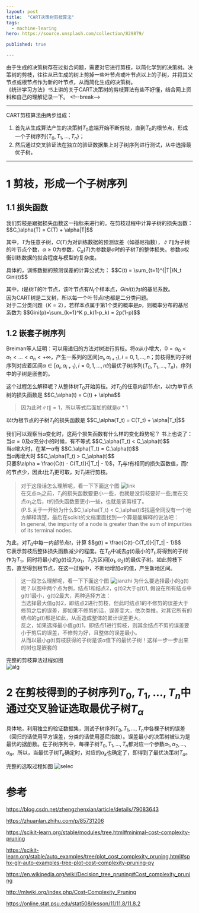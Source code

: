 ```yaml
---
layout: post
title:  "CART决策树剪枝算法"
tags:
  - machine-learing
hero: https://source.unsplash.com/collection/829879/

published: true

---
```


由于生成的决策树存在过拟合问题，需要对它进行剪枝，以简化学到的决策树。决策树的剪枝，往往从已生成的树上剪掉一些叶节点或叶节点以上的子树，并将其父节点或根节点作为新的叶节点，从而简化生成的决策树。   
《统计学习方法》书上讲的关于CART决策树的剪枝算法有些不好懂，结合网上资料和自己的理解记录一下。
<!–-break-–> 


***************

CART剪枝算法由两步组成：
1. 首先从生成算法产生的决策树$T_0$底端开始不断剪枝，直到$T_0$的根节点，形成一个子树序列$\{T_0,T_1,...,T_n\}$；
2. 然后通过交叉验证法在独立的验证数据集上对子树序列进行测试，从中选择最优子树。

*******************

# 1 剪枝，形成一个子树序列

## 1.1 损失函数
我们剪枝是跟据损失函数这一指标来进行的。在剪枝过程中计算子树的损失函数：
\$\$C_\alpha(T) = C(T) + \alpha|T|\$\$

其中，$T$为任意子树，$C(T)$为对训练数据的预测误差（如基尼指数），$\|T\|$为子树的叶节点个数，$\alpha\geqslant0$为参数，$C_\alpha(T)$为参数是$\alpha$时的子树$T$的整体损失。参数$\alpha$权衡训练数据的拟合程度与模型的复杂度。

具体的，训练数据的预测误差的计算公式为：
\$\$C(t) = \sum_{t=1}^{|T|}N_t Gini(t)\$\$

其中，$t$是树$T$的叶节点，该叶节点有$N_t$个样本点，$Gini(t)$为$t$的基尼系数。   
因为CART树是二叉树，所以每一个叶节点$t$也都是二分类问题。   
对于二分类问题（$K=2$），若样本点属于第1个类的概率是$p$，则概率分布的基尼系数为
\$\$Gini(p)=\sum_{k=1}^K p_k(1-p_k) = 2p(1-p)\$\$


## 1.2 嵌套子树序列
Breiman等人证明：可以用递归的方法对树进行剪枝。将$\alpha$从小增大，$0 = \alpha_0 < \alpha_1 < ... < \alpha_n < +\infty$，产生一系列的区间$[\alpha_i,\alpha_{i+1}),i = 0,1,...,n$；剪枝得到的子树序列对应着区间$\alpha\in[\alpha_i,\alpha_{i+1}),i = 0,1,...,n$的最优子树序列$\{T_0,T_1,...,T_n\}$，序列中的子树是嵌套的。

这个过程怎么解释呢？从整体树$T_0$开始剪枝。对$T_0$的任意内部节点t，以t为单节点树的损失函数是
\$\$C_\alpha(t) = C(t) + \alpha\$\$
> 因为此时$\|t\|=1$，所以等式后面加的就是$\alpha*1$

以$t$为根节点的子树$T_t$的损失函数是
\$\$C_\alpha(T_t) = C(T_t) + \alpha|T_t|\$\$

我们可以观察当$\alpha$变化时，这两个损失函数有什么样的变化趋势呢？
书上也说了：
当$\alpha = 0$及$\alpha$充分小的时候，有不等式
\$\$C_\alpha(T_t) < C_\alpha(t)\$\$    
当$\alpha$增大时，在某一$\alpha$有
\$\$C_\alpha(T_t) = C_\alpha(t)\$\$   
当$\alpha$再增大时
\$\$C_\alpha(T_t) > C_\alpha(t)\$\$  
只要$\alpha = \frac{C(t) - C(T_t)}{|T_t| - 1}$，$T_t$与$t$有相同的损失函数值，而$t$的节点少，因此$t$比$T_t$更可取，对$T_t$进行剪枝。

> 对于这段话怎么理解呢，看一下下面这个图
> ![link](../resources/weakest_link.gif)   
> 在交点$\alpha_1$之前，$T_t$的损失函数要更小一些，也就是没剪枝要好一些;而在交点$\alpha_1$之后，$t$的损失函数要更小一些，也就是该剪枝了。   
> (P.S.关于一开始为什么\$C_\alpha(T_t) < C_\alpha(t)\$找遍全网没有一个地方解释清楚，最后在scikit的文档里面找到一个算是能解释的说法吧：   
> In general, the impurity of a node is greater than the sum of impurities of its terminal nodes.

为此，对$T_0$中每一内部节点$t$，计算
\$\$g(t) = \frac{C(t)-C(T_t)}{|T_t| - 1}\$\$   
它表示剪枝后整体损失函数减少的程度。在$T_0$中减去$g(t)$最小的$T_t$,将得到的子树作为$T_1$，同时将最小的$g(t)$设为$\alpha_1$，$T_1$为区间$[\alpha_1,\alpha_2)$的最优子树。如此剪枝下去，直至得到根节点，在这一过程中，不断地增加$\alpha$的值，产生新地区间。

> 这一段怎么理解呢，看一下下面这个图
> ![jianzhi](../resources/jianzhi.png)
> 为什么要选择最小的g(t)呢？以图中两个点为例，结点1和结点2，g(t)2大于g(t)1, 假设在所有结点中g(t)1最小，g(t)2最大，两种选择方法：   
> 当选择最大值g(t)2，即结点2进行剪枝，但此时结点1的不修剪的误差大于修剪之后的误差，即如果不修剪的话，误差变大，依次类推，对其它所有的结点的g(t)都是如此，从而造成整体的累计误差更大。   
> 反之，如果选择最小值g(t)1，即结点1进行剪枝，则其余结点不剪的误差要小于剪后的误差，不修剪为好，且整体的误差最小。   
> 从而以最小g(t)剪枝获得的子树是该$\alpha$值下的最优子树！这样一步一步出来的树也是嵌套的

完整的剪枝算法过程如图   
![alg](../resources/prune-algorithm.png)

# 2 在剪枝得到的子树序列$T_0,T_1,...,T_n$中通过交叉验证选取最优子树$T_\alpha$

具体地，利用独立的验证数据集，测试子树序列$T_0,T_1,...,T_n$中各棵子树的误差（回归的话使用平方误差，分类的话使用基尼指数）。误差最小的决策树被认为是最优的据册数。在子树序列中，每棵子树$T_0,T_1,...,T_n$都对应一个参数$\alpha_1,\alpha_2,...,\alpha_n$。所以，当最优子树$T_k$确定时，对应的$\alpha_k$也确定了，即得到了最优决策树$T_\alpha$。

完整的选取过程如图
![selec](../resources/choose.png)

# 参考
https://blog.csdn.net/zhengzhenxian/article/details/79083643

https://zhuanlan.zhihu.com/p/85731206

https://scikit-learn.org/stable/modules/tree.html#minimal-cost-complexity-pruning

https://scikit-learn.org/stable/auto_examples/tree/plot_cost_complexity_pruning.html#sphx-glr-auto-examples-tree-plot-cost-complexity-pruning-py

https://en.wikipedia.org/wiki/Decision_tree_pruning#Cost_complexity_pruning

http://mlwiki.org/index.php/Cost-Complexity_Pruning

https://online.stat.psu.edu/stat508/lesson/11/11.8/11.8.2